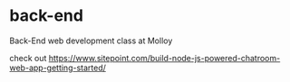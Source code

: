 # back-end
Back-End web development class at Molloy

check out https://www.sitepoint.com/build-node-js-powered-chatroom-web-app-getting-started/
